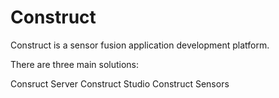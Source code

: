 # Construct
Construct is a sensor fusion application development platform.

There are three main solutions:

Consruct Server
Construct Studio
Construct Sensors 
